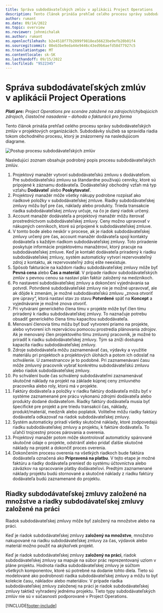 ```yaml
---
title: Správa subdodávateľských zmlúv v aplikácii Project Operations
description: Tento článok prináša prehľad celého procesu správy subdodávateľských zmlúv, typicky v projektových organizáciách.
author: rumant
ms.date: 09/14/2022
ms.topic: overview
ms.reviewer: johnmichalak
ms.author: rumant
ms.openlocfilehash: b2e4518f77b2099f9818ea56623be9efb20b01f4
ms.sourcegitcommit: 08eb3be9eda44e9446c43ed9b6aefd58d77927c5
ms.translationtype: MT
ms.contentlocale: sk-SK
ms.lasthandoff: 09/15/2022
ms.locfileid: "9522345"
---
```

# <a name="subcontract-management-in-project-operations"></a>Správa subdodávateľských zmlúv v aplikácii Project Operations


_**Platí pre:** Project Operations pre scenáre založené na zdrojoch/chýbajúcich zdrojoch, čiastočné nasadenie – dohoda o fakturácii pro forma_

Tento článok prináša prehľad celého procesu správy subdodávateľských zmlúv v projektových organizáciách. Subdodávky služieb sa spravidla riadia tokom obchodného procesu, ktorý je znázornený na nasledujúcom diagrame.

![Postup procesu subdodávateľských zmlúv](../media/SubcontractingProcessFlow.png)

Nasledujúci zoznam obsahuje podrobný popis procesu subdodávateľských zmlúv.

1. Projektový manažér vytvorí subdodávateľskú zmluvu s dodávateľom. Pre subdodávateľskú zmluvu sa štandardne používajú cenníky, ktoré sú pripojené k záznamu dodávateľa. Dodávateľský obchodný vzťah má typ vzťahu **Dodávateľ** alebo **Poskytovateľ**.
2. Projektový manažér môže všetky nákupy podrobne rozpísať ako riadkové položky v subdodávateľskej zmluve. Riadky subdodávateľskej zmluvy môžu byť pre čas, náklady alebo produkty. Trieda transakcie riadka subdodávateľskej zmluvy určuje, na čo je daný riadok určený.
3. Account manažér dodávateľa a projektový manažér môžu iterovať prostredníctvom subdodávateľskej zmluvy. Ceny možno upravovať v nákupných cenníkoch, ktoré sú pripojené k subdodávateľskej zmluve.
4. V tomto bode alebo neskôr v procese, ak je riadok subdodávateľskej zmluvy určený pre čas, account manažér dodávateľa spojí kontakty dodávateľa s každým riadkom subdodávateľskej zmluvy. Toto priradenie poskytuje informácie projektovému manažérovi, ktorý pracuje na subdodávateľskej zmluve. Keď je kontakt dodávateľa priradený k riadku subdodávateľskej zmluvy, systém automaticky vytvorí rezervovateľný zdroj z kontaktu, ak rezervovateľný zdroj ešte neexistuje.
5. Spôsob fakturácie na každom riadku subdodávateľskej zmluvy môže byť **Pevná cena** alebo **Čas a materiál**. V prípade riadkov subdodávateľských zmlúv s pevnou cenou sa nastaví plán faktúr založený na medzníkoch.
6.  Po nastavení subdodávateľskej zmluvy a dokončení vyjednávania sa potvrdí. Potvrdené subdodávateľské zmluvy nie je možné upravovať, ale ak dôjde k zmenám, je možné subdodávateľskú zmluvu „znova otvoriť pre úpravy“, ktorá nastaví stav zo stavu **Potvrdené** späť na **Koncept** a vyjednávanie je možné znova otvoriť. 
7.  Pri vytváraní generického člena tímu v projekte môže byť člen tímu priradený k riadku subdodávateľskej zmluvy. To naznačuje potrebu obsadiť generického člena tímu kapacitou subdodávateľa.
8.  Menovaní členovia tímu môžu byť buď vytvorení priamo na projekte, alebo vytvorení ich rezerváciou pomocou prostredia plánovania zdrojov. Ak je menovaný člen projektového tímu zmluvný pracovník, je možné to priradiť k riadku subdodávateľskej zmluvy. Tým sa zníži dostupná kapacita riadku subdodávateľskej zmluvy.
9.  Zdroje subdodávateľa môžu zaznamenávať čas, výdavky a využitie materiálu pri projektoch a projektových úlohách a potom ich odoslať na schválenie. U zamestnancov je to podobné. Pri zaznamenávaní času môže zmluvný pracovník vybrať konkrétnu subdodávateľskú zmluvu alebo riadok subdodávateľskej zmluvy.
10. Po schválení bude čas schválený subdodávateľmi zaznamenávať skutočné náklady na projekt na základe kúpnej ceny zmluvného pracovníka alebo roly, ktorú má v projekte.
11. Faktúry dodávateľa a položky v riadku faktúry dodávateľa môžu byť v systéme zaznamenané pre prácu vykonanú zdrojmi dodávateľa alebo produkty dodané dodávateľom. Riadky faktúry dodávateľa musia byť špecifické pre projekt a pre triedu transakcií čas, náklady, produkt/materiál, medzník alebo poplatok. Voliteľne môžu riadky faktúry dodávateľa odkazovať na riadok subdodávateľskej zmluvy.
12. Systém automaticky priradí všetky skutočné náklady, ktoré zodpovedajú riadku subdodávateľskej zmluvy a projektu, k faktúre dodávateľa. To uľahčí trojcestný proces párovania a overenia.
13. Projektový manažér potom môže skontrolovať automaticky spárované skutočné údaje o projekte, odstrániť alebo pridať ďalšie skutočné náklady na projekt a dokončiť proces overenia.
14. Dokončením procesu overenia na všetkých riadkoch bude faktúra dodávateľa označená ako **Pripravená na platbu**. V tejto etape je možné faktúru a riadky dodávateľa preniesť do systému účtovníctva alebo záväzkov na spracovanie platby dodávateľovi. Predtým zaznamenané náklady projektu budú stornované a skutočné náklady z riadku faktúry dodávateľa budú zaznamenané do projektu.

## <a name="quantity-based-subcontract-lines-and-work-based-subcontract-lines"></a>Riadky subdodávateľskej zmluvy založené na množstve a riadky subdodávateľskej zmluvy založené na práci

Riadok subdodávateľskej zmluvy môže byť založený na množstve alebo na práci. 

Keď je riadok subdodávateľskej zmluvy **založený na množstve**, množstvo nakupované na riadku subdodávateľskej zmluvy za čas, výdavok alebo materiál možno použiť na akýkoľvek projekt.

Keď je riadok subdodávateľskej zmluvy **založený na práci**, riadok subdodávateľskej zmluvy sa mapuje na súbor prác reprezentovaný uzlom v pláne projektu. Hodnota riadka subdodávateľskej zmluvy je súčtom všetkých komponentov, ktoré sú potrebné na dodanie tohto diela. Tieto sú modelované ako podrobnosti riadka subdodávateľskej zmluvy a môžu to byť kolekcie času, nákladov alebo materiálov. V prípade riadka subdodávateľskej zmluvy založenej na práci je riadok subdodávateľskej zmluvy taktiež vyhradený jednému projektu. Tieto typy subdodávateľských zmlúv nie sú v súčasnosti podporované v Project Operations.

[!INCLUDE[footer-include](../../includes/footer-banner.md)]

